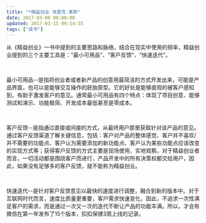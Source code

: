 ```yaml
---
title: "*精益创业 埃里克·莱斯"
date: 2017-03-06 08:00:00
updated: 2017-03-15 09:14:35
tags: ["读书"]
---
```

<p>从《精益创业》一书中提到的主要思路和脉络，结合在现实中使用的频率，精益创业提到的三个主要工具是：“最小可用品”、“客户反馈”、“快速迭代”。</p><p><br/></p><p>最小可用品--是指将创业者或者新产品的创意用最简洁的方式开发出来，可能是产品界面，也可以是能够交互操作的胚胎原型。它的好处是能够直观的被客户感知到，有助于激发客户的意见。通常最小可用品有四个特点：体现了项目创意、能够测试和演示、功能极简、开发成本最低甚至是零成本。</p><p><br/></p><p>客户反馈--是指通过直接或间接的方式，从最终用户那里获取针对该产品的意见。通过客户反馈渠道了解关键信息，包括：客户对产品的整体感觉、客户并不喜欢/并不需要的功能点、客户认为需要添加的新功能点、客户认为某些功能点应该改变的实现方式等；获得客户反馈的方式主要是现场使用、实地观察。对于精益创业者而言，一切活动都是围绕客户而进行，产品开发中的所有决策权都交给用户，因此，如果没有足够多的客户反馈，就不能称为精益创业。</p><p><br/></p><p>快速迭代--是针对客户反馈意见以最快的速度进行调整，融合到新的版本中。对于互联网时代而言，速度比质量更重要，客户需求快速变化，因此，不追求一次性满足客户的需求，而是通过一次又一次的迭代不断让产品的功能丰满。所以，才会有微信在第一年发布了15个版本，扣扣保镖3周上线的记录。</p><p><br/></p>
